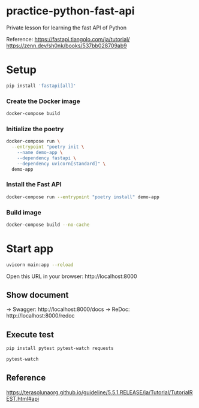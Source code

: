 # practice-python-fast-api
Private lesson for learning the fast API of Python

Reference: 
https://fastapi.tiangolo.com/ja/tutorial/
https://zenn.dev/sh0nk/books/537bb028709ab9

# Setup
```zsh
pip install 'fastapi[all]'
```

### Create the Docker image
```zsh
docker-compose build
```

### Initialize the poetry
```zsh
docker-compose run \
  --entrypoint "poetry init \
    --name demo-app \
    --dependency fastapi \
    --dependency uvicorn[standard]" \
  demo-app
```

### Install the Fast API
```zsh
docker-compose run --entrypoint "poetry install" demo-app
```

### Build image
```zsh
docker-compose build --no-cache
```

# Start app
```zsh
uvicorn main:app --reload
```
Open this URL in your browser: http://localhost:8000

## Show document
-> Swagger: http://localhost:8000/docs
-> ReDoc: http://localhost:8000/redoc

## Execute test
```zsh
pip install pytest pytest-watch requests
```
```zsh
pytest-watch
```

## Reference
https://terasolunaorg.github.io/guideline/5.5.1.RELEASE/ja/Tutorial/TutorialREST.html#api